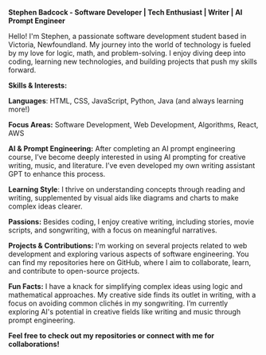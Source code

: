 **Stephen Badcock - Software Developer | Tech Enthusiast | Writer | AI Prompt Engineer**

Hello! I'm Stephen, a passionate software development student based in Victoria, Newfoundland. My journey into the world of technology is fueled by my love for logic, math, and problem-solving. I enjoy diving deep into coding, learning new technologies, and building projects that push my skills forward.

**Skills & Interests:**

**Languages**: HTML, CSS, JavaScript, Python, Java (and always learning more!)

**Focus Areas:** Software Development, Web Development, Algorithms, React, AWS

**AI & Prompt Engineering:** After completing an AI prompt engineering course, I’ve become deeply interested in using AI prompting for creative writing, music, and literature. I’ve even developed my own writing assistant GPT to enhance this process.

**Learning Style**: I thrive on understanding concepts through reading and writing, supplemented by visual aids like diagrams and charts to make complex ideas clearer.

**Passions:** Besides coding, I enjoy creative writing, including stories, movie scripts, and songwriting, with a focus on meaningful narratives.

**Projects & Contributions:**
I'm working on several projects related to web development and exploring various aspects of software engineering. You can find my repositories here on GitHub, where I aim to collaborate, learn, and contribute to open-source projects.

**Fun Facts:**
I have a knack for simplifying complex ideas using logic and mathematical approaches.
My creative side finds its outlet in writing, with a focus on avoiding common clichés in my songwriting.
I’m currently exploring AI's potential in creative fields like writing and music through prompt engineering.


**Feel free to check out my repositories or connect with me for collaborations!**
